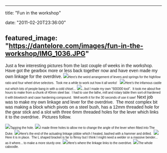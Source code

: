 
---
title: "Fun in the workshop"

date: "2011-02-20T23:36:00"

featured_image: "https://dantelore.com/images/fun-in-the-workshop/IMG_1036.JPG"
---


<span style="font-family: Verdana, sans-serif; font-size: x-small;"></span>
<span style="font-family: Verdana, sans-serif;">Just a few interesting pictures from the last couple of weeks in the workshop.  Have got the gearbox more or less back together now and have even made my own linkage for the overdrive.</span>
<a href="http://2.bp.blogspot.com/-7h22n5QaTeU/TWGevk3Ca9I/AAAAAAAACPI/YB-aRLLrq8k/s1600/IMG_1036.JPG"><span style="font-family: Verdana, sans-serif; font-size: x-small;"><img src="https://dantelore.com/images/fun-in-the-workshop/IMG_1036.JPG"/></span></a><span style="font-family: Verdana, sans-serif; font-size: x-small;">Here's the weird arrangement of levers and springs for the high/low ratio and four wheel drive selectors.  Took me a while to work out how it all works!  </span>
<a href="http://3.bp.blogspot.com/-EishL4QjoQY/TWGewzoH0gI/AAAAAAAACPM/qq2-Z1lWEFU/s1600/IMG_1049.JPG"><span style="font-family: Verdana, sans-serif; font-size: x-small;"><img src="https://dantelore.com/images/fun-in-the-workshop/IMG_1049.JPG"/></span></a><span style="font-family: Verdana, sans-serif; font-size: x-small;">Here's the infamous castle nut which lots of people bang in with a cold chisel...</span>
<a href="http://3.bp.blogspot.com/-6B6BHqlfljI/TWGexm8VaXI/AAAAAAAACPQ/3JaWAlZO_bg/s1600/IMG_1051.JPG"><span style="font-family: Verdana, sans-serif; font-size: x-small;"><img src="https://dantelore.com/images/fun-in-the-workshop/IMG_1051.JPG"/></span></a><span style="font-family: Verdana, sans-serif; font-size: x-small;">...but I made my own "600300 tool".  It took me about five hours to make from a chunk of 40mm steel bar.  I had to use the lathe, mill and rotary table then sort-of-hardened it with blowtorch and case hardening compound.  Well worth it for the 30 seconds of use it saw!</span>
<span style="font-family: Verdana, sans-serif;">Next job was to make my own linkage and lever for the overdrive.  The most complex bit was making a block which pivots on a steel bush, has a 12mm threaded hole for the gear stick and a slot with three 6mm threaded holes for the lever which links it to the overdrive.  Pictures follow.</span>

<a href="http://4.bp.blogspot.com/-t5TnPqfMlSg/TWGeym_qrBI/AAAAAAAACPU/EHoeZ_qZYSQ/s1600/IMG_1068.JPG"><span style="font-family: Verdana, sans-serif; font-size: x-small;"><img src="https://dantelore.com/images/fun-in-the-workshop/IMG_1068.JPG"/></span></a><span style="font-family: Verdana, sans-serif; font-size: x-small;">Tapping the hole.</span>
<a href="http://2.bp.blogspot.com/-dP550z4njcY/TWGezHZ3WWI/AAAAAAAACPY/VE1D4ozHG1Q/s1600/IMG_1072.JPG"><span style="font-family: Verdana, sans-serif; font-size: x-small;"><img src="https://dantelore.com/images/fun-in-the-workshop/IMG_1072.JPG"/></span></a><span style="font-family: Verdana, sans-serif; font-size: x-small;">I made three holes to allow me to change the angle of the lever when fitted into The Duke.</span>
<a href="http://2.bp.blogspot.com/-bONYf-Xi9jo/TWGez9qzIGI/AAAAAAAACPc/pLoGZozTLkE/s1600/IMG_1073.JPG"><span style="font-family: Verdana, sans-serif; font-size: x-small;"><img src="https://dantelore.com/images/fun-in-the-workshop/IMG_1073.JPG"/></span></a><span style="font-family: Verdana, sans-serif; font-size: x-small;">Here's the end of the actuating linkage jobbie which I heated, bashed with a hammer and drilled. </span>
<a href="http://3.bp.blogspot.com/-C5EjrblxDe0/TWGe0-bYKoI/AAAAAAAACPg/hmfM4Bu4BTo/s1600/IMG_1074.JPG"><span style="font-family: Verdana, sans-serif; font-size: x-small;"><img src="https://dantelore.com/images/fun-in-the-workshop/IMG_1074.JPG"/></span></a><span style="font-family: Verdana, sans-serif; font-size: x-small;">Here it is in place.  The L shaped bracket is far to flimsy but I think I might need a welder or a massive bender...  as it where... to make a more sturdy one.</span>
<a href="http://2.bp.blogspot.com/-u0mFmvIH3bY/TWGe1gR0IeI/AAAAAAAACPk/zEmRCkxLF8A/s1600/IMG_1075.JPG"><span style="font-family: Verdana, sans-serif; font-size: x-small;"><img src="https://dantelore.com/images/fun-in-the-workshop/IMG_1075.JPG"/></span></a><span style="font-family: Verdana, sans-serif; font-size: x-small;">Here's where the linkage links to the overdrive.</span>
<a href="http://2.bp.blogspot.com/-GzqsaeRuY9k/TWGe8L8WJ2I/AAAAAAAACPo/R4AlH9tvqjg/s1600/IMG_1076.JPG"><span style="font-family: Verdana, sans-serif; font-size: x-small;"><img src="https://dantelore.com/images/fun-in-the-workshop/IMG_1076.JPG"/></span></a><span style="font-family: Verdana, sans-serif; font-size: x-small;">﻿The whole caboodle.</span>
